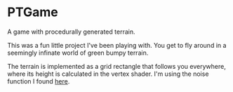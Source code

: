 # PTGame
A game with procedurally generated terrain.

This was a fun little project I've been playing with. You get to fly around in a seemingly infinate world of green bumpy terrain.

The terrain is implemented as a grid rectangle that follows you everywhere, where its height is calculated in the vertex shader. I'm using the noise function I found [here](https://github.com/hughsk/glsl-noise/blob/master/simplex/2d.glsl).

